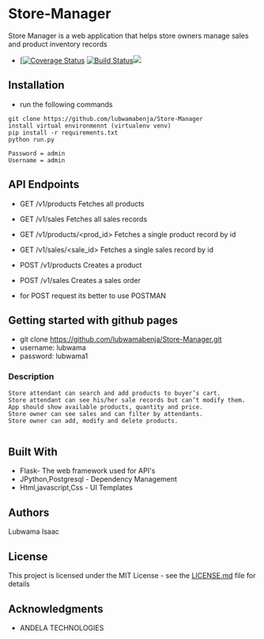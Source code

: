 # Store-Manager

Store Manager is a web application that helps store owners manage sales and product inventory records
* [[![Coverage Status](https://coveralls.io/repos/github/lubwamabenja/Store-Manager/badge.svg?branch=features)](https://coveralls.io/github/lubwamabenja/Store-Manager?branch=features)
[![Build Status](https://travis-ci.org/lubwamabenja/Store-Manager.svg?branch=ft-add-product-161214893)](https://travis-ci.org/lubwamabenja/Store-Manager)<a href="https://codeclimate.com/github/lubwamabenja/Store-Manager/maintainability"><img src="https://api.codeclimate.com/v1/badges/b62d23c140bf51e17a9f/maintainability" /></a>

## Installation
* run the following commands
```
git clone https://github.com/lubwamabenja/Store-Manager
install virtual environmennt (virtualenv venv)
pip install -r requirements.txt
python run.py

Password = admin
Username = admin

```
## API Endpoints
	
* GET         /v1/products      	 Fetches all products
* GET         /v1/sales	Fetches          all sales records
* GET	      /v1/products/<prod_id>	 Fetches a single product record by id
* GET	      /v1/sales/<sale_id>	 Fetches a single sales record by id
* POST	      /v1/products	         Creates a product
* POST	      /v1/sales	                 Creates a sales order
    
 * for POST request its better to use  POSTMAN
 
 
 



## Getting started with github pages 
* git clone https://github.com/lubwamabenja/Store-Manager.git
* username: lubwama
* password: lubwama1
### Description
```
Store attendant can search and add products to buyer’s cart.
Store attendant can see his/her sale records but can’t modify them.
App should show available products, quantity and price.
Store owner can see sales and can filter by attendants.
Store owner can add, modify and delete products.


```

## Built With

* Flask- The web framework used for API's
* JPython,Postgresql - Dependency Management
* Html,javascript,Css  - UI Templates



## Authors

Lubwama Isaac

## License

This project is licensed under the MIT License - see the [LICENSE.md](LICENSE.md) file for details

## Acknowledgments

* ANDELA TECHNOLOGIES


